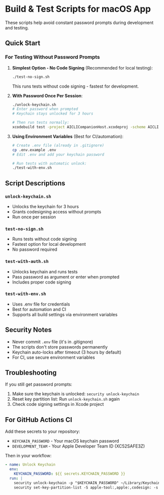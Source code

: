 # Build & Test Scripts for macOS App

These scripts help avoid constant password prompts during development and testing.

## Quick Start

### For Testing Without Password Prompts

1. **Simplest Option - No Code Signing** (Recommended for local testing):
   ```bash
   ./test-no-sign.sh
   ```
   This runs tests without code signing - fastest for development.

2. **With Password Once Per Session**:
   ```bash
   ./unlock-keychain.sh
   # Enter password when prompted
   # Keychain stays unlocked for 3 hours
   
   # Then run tests normally:
   xcodebuild test -project AICLICompanionHost.xcodeproj -scheme AICLICompanionHost -destination 'platform=macOS'
   ```

3. **Using Environment Variables** (Best for CI/automation):
   ```bash
   # Create .env file (already in .gitignore)
   cp .env.example .env
   # Edit .env and add your keychain password
   
   # Run tests with automatic unlock:
   ./test-with-env.sh
   ```

## Script Descriptions

### `unlock-keychain.sh`
- Unlocks the keychain for 3 hours
- Grants codesigning access without prompts
- Run once per session

### `test-no-sign.sh`
- Runs tests without code signing
- Fastest option for local development
- No password required

### `test-with-auth.sh`
- Unlocks keychain and runs tests
- Pass password as argument or enter when prompted
- Includes proper code signing

### `test-with-env.sh`
- Uses .env file for credentials
- Best for automation and CI
- Supports all build settings via environment variables

## Security Notes

- Never commit `.env` file (it's in .gitignore)
- The scripts don't store passwords permanently
- Keychain auto-locks after timeout (3 hours by default)
- For CI, use secure environment variables

## Troubleshooting

If you still get password prompts:
1. Make sure the keychain is unlocked: `security unlock-keychain`
2. Reset key partition list: Run `unlock-keychain.sh` again
3. Check code signing settings in Xcode project

## For GitHub Actions CI

Add these secrets to your repository:
- `KEYCHAIN_PASSWORD` - Your macOS keychain password
- `DEVELOPMENT_TEAM` - Your Apple Developer Team ID (XC52SAFE3Z)

Then in your workflow:
```yaml
- name: Unlock Keychain
  env:
    KEYCHAIN_PASSWORD: ${{ secrets.KEYCHAIN_PASSWORD }}
  run: |
    security unlock-keychain -p "$KEYCHAIN_PASSWORD" ~/Library/Keychains/login.keychain-db
    security set-key-partition-list -S apple-tool:,apple:,codesign: -s -k "$KEYCHAIN_PASSWORD" ~/Library/Keychains/login.keychain-db
```